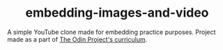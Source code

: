 <h1 align="center" text-transform="uppercase">embedding-images-and-video</h1>

A simple YouTube clone made for embedding practice purposes. Project made as a part of [The Odin Project's curriculum](https://www.theodinproject.com/courses/html-and-css/lessons/embedding-images-and-video).